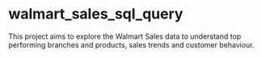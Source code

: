 # walmart_sales_sql_query
This project aims to explore the Walmart Sales data to understand top performing branches and products, sales trends and  customer behaviour. 
